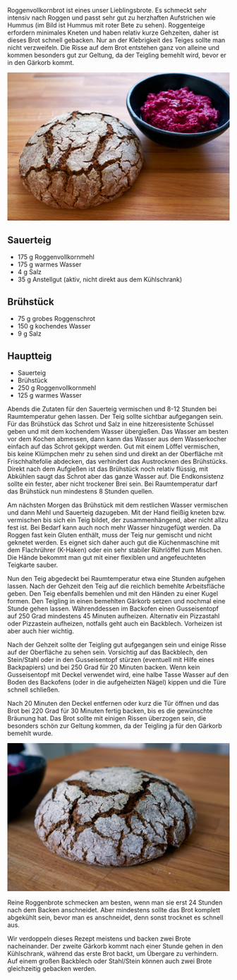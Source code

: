 <!--
.. title: Roggenvollkornbrot
.. slug: roggenvollkornbrot
.. date: 2019-10-14 11:22:24 UTC+02:00
.. tags: 
.. category: 
.. link: 
.. description: Roggenvollkornbrot mit Schrot und Sauerteig
.. type: text
-->

Roggenvollkornbrot ist eines unser Lieblingsbrote. Es schmeckt sehr intensiv nach Roggen und passt sehr gut zu herzhaften Aufstrichen wie Hummus (im Bild ist Hummus mit roter Bete zu sehen). Roggenteige erfordern minimales Kneten und haben relativ kurze Gehzeiten, daher ist dieses Brot schnell gebacken. Nur an der Klebrigkeit des Teiges sollte man nicht verzweifeln.
Die Risse auf dem Brot entstehen ganz von alleine und kommen besonders gut zur Geltung, da der Teigling bemehlt wird, bevor er in den Gärkorb kommt.

![Roggenvollkornbrot](/images/roggenvoll1.jpg)

<!-- TEASER_END -->

## Sauerteig

- 175 g Roggenvollkornmehl
- 175 g warmes Wasser
- 4 g Salz
- 35 g Anstellgut (aktiv, nicht direkt aus dem Kühlschrank)

## Brühstück

- 75 g grobes Roggenschrot
- 150 g kochendes Wasser
- 9 g Salz

## Hauptteig

- Sauerteig
- Brühstück
- 250 g Roggenvollkornmehl
- 125 g warmes Wasser

Abends die Zutaten für den Sauerteig vermischen und 8-12 Stunden bei Raumtemperatur gehen lassen. Der Teig sollte sichtbar aufgegangen sein. Für das Brühstück das Schrot und Salz in eine hitzeresistente Schüssel geben und mit dem kochendem Wasser übergießen. Das Wasser am besten vor dem Kochen abmessen, dann kann das Wasser aus dem Wasserkocher einfach auf das Schrot gekippt werden. Gut mit einem Löffel vermischen, bis keine Klümpchen mehr zu sehen sind und direkt an der Oberfläche mit Frischhaltefolie abdecken, das verhindert das Austrocknen des Brühstücks. Direkt nach dem Aufgießen ist das Brühstück noch relativ flüssig, mit Abkühlen saugt das Schrot aber das ganze Wasser auf. Die Endkonsistenz sollte ein fester, aber nicht trockener Brei sein. Bei Raumtemperatur darf das Brühstück nun mindestens 8 Stunden quellen.

Am nächsten Morgen das Brühstück mit dem restlichen Wasser vermischen und dann Mehl und Sauerteig dazugeben. Mit der Hand fleißig kneten bzw. vermischen bis sich ein Teig bildet, der zusammenhängend, aber nicht allzu fest ist. Bei Bedarf kann auch noch mehr Wasser hinzugefügt werden. Da Roggen fast kein Gluten enthält, muss der Teig nur gemischt und nicht geknetet werden. Es eignet sich daher auch gut die Küchenmaschine mit dem Flachrührer (K-Haken) oder ein sehr stabiler Rührlöffel zum Mischen.  Die Hände bekommt man gut mit einer flexiblen und angefeuchteten Teigkarte sauber. 

Nun den Teig abgedeckt bei Raumtemperatur etwa eine Stunden aufgehen lassen. Nach der Gehzeit den Teig auf die reichlich bemehlte Arbeitsfläche geben. Den Teig ebenfalls bemehlen und mit den Händen zu einer Kugel formen. Den Teigling in einen bemehlten Gärkorb setzen und nochmal eine Stunde gehen lassen. Währenddessen im Backofen einen Gusseisentopf auf 250 Grad mindestens 45 Minuten aufheizen. Alternativ ein Pizzastahl oder Pizzastein aufheizen, notfalls geht auch ein Backblech. Vorheizen ist aber auch hier wichtig. 

Nach der Gehzeit sollte der Teigling gut aufgegangen sein und einige Risse auf der Oberfläche zu sehen sein. Vorsichtig auf das Backblech, den Stein/Stahl oder in den Gusseisentopf stürzen (eventuell mit Hilfe eines Backpapiers) und bei 250 Grad für 20 Minuten backen. Wenn kein Gusseisentopf mit Deckel verwendet wird, eine halbe Tasse Wasser auf den Boden des Backofens (oder in die aufgeheizten Nägel) kippen und die Türe schnell schließen. 

Nach 20 Minuten den Deckel entfernen oder kurz die Tür öffnen und das Brot bei 220 Grad für 30 Minuten fertig backen, bis es die gewünschte Bräunung hat. Das Brot sollte mit einigen Rissen überzogen sein, die besonders schön zur Geltung kommen, da der Teigling ja für den Gärkorb bemehlt wurde.

![Roggenvollkornbrot](/images/roggenvoll2.jpg)

Reine Roggenbrote schmecken am besten, wenn man sie erst 24 Stunden nach dem Backen anschneidet. Aber mindestens sollte das Brot komplett abgekühlt sein, bevor man es anschneidet, denn sonst trocknet es schnell aus.

Wir verdoppeln dieses Rezept meistens und backen zwei Brote nacheinander. Der zweite Gärkorb kommt nach einer Stunde gehen in den Kühlschrank, während das erste Brot backt, um Übergare zu verhindern. Auf einem großen Backblech oder Stahl/Stein können auch zwei Brote gleichzeitig gebacken werden.
